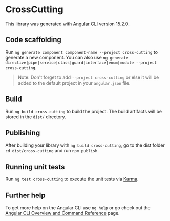 # CrossCutting

This library was generated with [Angular CLI](https://github.com/angular/angular-cli) version 15.2.0.

## Code scaffolding

Run `ng generate component component-name --project cross-cutting` to generate a new component. You can also use `ng generate directive|pipe|service|class|guard|interface|enum|module --project cross-cutting`.
> Note: Don't forget to add `--project cross-cutting` or else it will be added to the default project in your `angular.json` file. 

## Build

Run `ng build cross-cutting` to build the project. The build artifacts will be stored in the `dist/` directory.

## Publishing

After building your library with `ng build cross-cutting`, go to the dist folder `cd dist/cross-cutting` and run `npm publish`.

## Running unit tests

Run `ng test cross-cutting` to execute the unit tests via [Karma](https://karma-runner.github.io).

## Further help

To get more help on the Angular CLI use `ng help` or go check out the [Angular CLI Overview and Command Reference](https://angular.io/cli) page.
